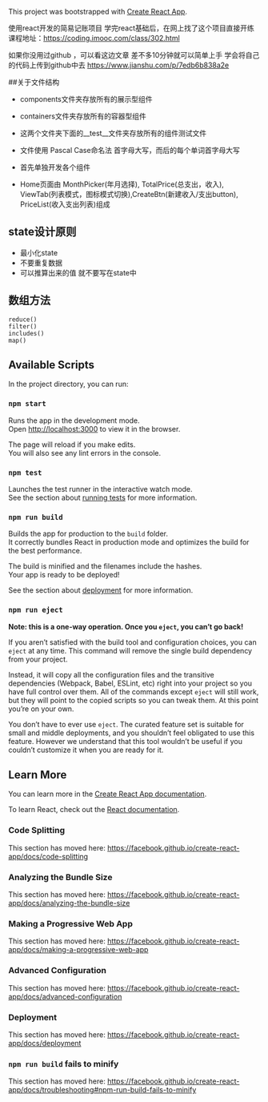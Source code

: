 This project was bootstrapped with [Create React App](https://github.com/facebook/create-react-app).

使用react开发的简易记账项目
学完react基础后，在网上找了这个项目直接开练
课程地址：https://coding.imooc.com/class/302.html


如果你没用过github ，可以看这边文章 差不多10分钟就可以简单上手  学会将自己的代码上传到github中去
https://www.jianshu.com/p/7edb6b838a2e


##关于文件结构
- components文件夹存放所有的展示型组件
- containers文件夹存放所有的容器型组件
- 这两个文件夹下面的__test__文件夹存放所有的组件测试文件
- 文件使用 Pascal Case命名法 首字母大写，而后的每个单词首字母大写

- 首先单独开发各个组件
 - Home页面由 MonthPicker(年月选择), TotalPrice(总支出，收入), ViewTab(列表模式，图标模式切换),CreateBtn(新建收入/支出button), PriceList(收入支出列表)组成 

##  state设计原则

- 最小化state
- 不要重复数据
- 可以推算出来的值 就不要写在state中

## 数组方法
```
reduce()
filter()
includes()
map()

```

## Available Scripts

In the project directory, you can run:

### `npm start`

Runs the app in the development mode.<br>
Open [http://localhost:3000](http://localhost:3000) to view it in the browser.

The page will reload if you make edits.<br>
You will also see any lint errors in the console.

### `npm test`

Launches the test runner in the interactive watch mode.<br>
See the section about [running tests](https://facebook.github.io/create-react-app/docs/running-tests) for more information.

### `npm run build`

Builds the app for production to the `build` folder.<br>
It correctly bundles React in production mode and optimizes the build for the best performance.

The build is minified and the filenames include the hashes.<br>
Your app is ready to be deployed!

See the section about [deployment](https://facebook.github.io/create-react-app/docs/deployment) for more information.

### `npm run eject`

**Note: this is a one-way operation. Once you `eject`, you can’t go back!**

If you aren’t satisfied with the build tool and configuration choices, you can `eject` at any time. This command will remove the single build dependency from your project.

Instead, it will copy all the configuration files and the transitive dependencies (Webpack, Babel, ESLint, etc) right into your project so you have full control over them. All of the commands except `eject` will still work, but they will point to the copied scripts so you can tweak them. At this point you’re on your own.

You don’t have to ever use `eject`. The curated feature set is suitable for small and middle deployments, and you shouldn’t feel obligated to use this feature. However we understand that this tool wouldn’t be useful if you couldn’t customize it when you are ready for it.

## Learn More

You can learn more in the [Create React App documentation](https://facebook.github.io/create-react-app/docs/getting-started).

To learn React, check out the [React documentation](https://reactjs.org/).

### Code Splitting

This section has moved here: https://facebook.github.io/create-react-app/docs/code-splitting

### Analyzing the Bundle Size

This section has moved here: https://facebook.github.io/create-react-app/docs/analyzing-the-bundle-size

### Making a Progressive Web App

This section has moved here: https://facebook.github.io/create-react-app/docs/making-a-progressive-web-app

### Advanced Configuration

This section has moved here: https://facebook.github.io/create-react-app/docs/advanced-configuration

### Deployment

This section has moved here: https://facebook.github.io/create-react-app/docs/deployment

### `npm run build` fails to minify

This section has moved here: https://facebook.github.io/create-react-app/docs/troubleshooting#npm-run-build-fails-to-minify
